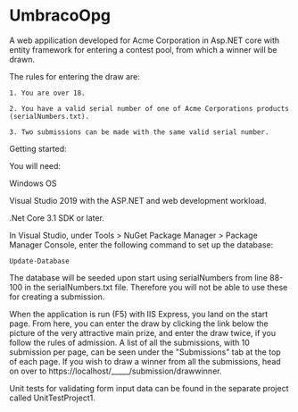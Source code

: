 # UmbracoOpg


A web appilication developed for Acme Corporation in Asp.NET core with entity framework for entering a contest pool, from which a winner will be drawn.

The rules for entering the draw are: 

	1. You are over 18. 
	
	2. You have a valid serial number of one of Acme Corporations products (serialNumbers.txt).
	
	3. Two submissions can be made with the same valid serial number.

Getting started:

You will need:

Windows OS

Visual Studio 2019 with the ASP.NET and web development workload.

.Net Core 3.1 SDK or later.

In Visual Studio, under Tools > NuGet Package Manager > Package Manager Console, enter the following command to set up the database: 
	
	Update-Database

The database will be seeded upon start using serialNumbers from line 88-100 in the serialNumbers.txt file. Therefore you will not be able to use these for creating a submission.

When the application is run (F5) with IIS Express, you land on the start page. From here, you can enter the draw by clicking the link below the picture of the very attractive main prize, and enter the draw twice, if you follow the rules of admission. 
A list of all the submissions, with 10 submission per page, can be seen under the "Submissions" tab at the top of each page. 
If you wish to draw a winner from all the submissions, head on over to https://localhost/_____/submission/drawwinner.

Unit tests for validating form input data can be found in the separate project called UnitTestProject1.
